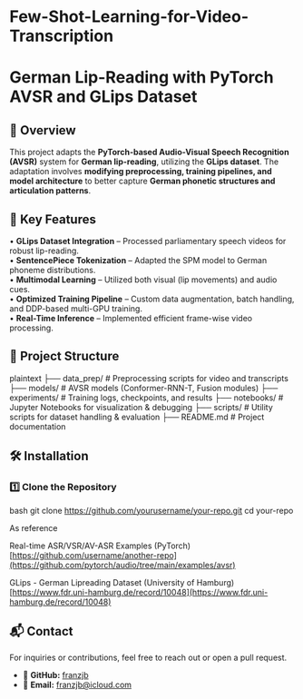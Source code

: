 # Few-Shot-Learning-for-Video-Transcription

# German Lip-Reading with PyTorch AVSR and GLips Dataset

## 📌 Overview  
This project adapts the **PyTorch-based Audio-Visual Speech Recognition (AVSR)** system for **German lip-reading**, utilizing the **GLips dataset**. The adaptation involves **modifying preprocessing, training pipelines, and model architecture** to better capture **German phonetic structures and articulation patterns**.

## 🚀 Key Features  
• **GLips Dataset Integration** – Processed parliamentary speech videos for robust lip-reading.  
• **SentencePiece Tokenization** – Adapted the SPM model to German phoneme distributions.  
• **Multimodal Learning** – Utilized both visual (lip movements) and audio cues.  
• **Optimized Training Pipeline** – Custom data augmentation, batch handling, and DDP-based multi-GPU training.  
• **Real-Time Inference** – Implemented efficient frame-wise video processing. 


## 📂 Project Structure  
plaintext
├── data_prep/                  # Preprocessing scripts for video and transcripts
├── models/                      # AVSR models (Conformer-RNN-T, Fusion modules)
├── experiments/                 # Training logs, checkpoints, and results
├── notebooks/                   # Jupyter Notebooks for visualization & debugging
├── scripts/                     # Utility scripts for dataset handling & evaluation
├── README.md                    # Project documentation

## 🛠 Installation  

### 1️⃣ Clone the Repository  
bash
git clone https://github.com/yourusername/your-repo.git
cd your-repo

As reference

Real-time ASR/VSR/AV-ASR Examples (PyTorch) [https://github.com/username/another-repo](https://github.com/pytorch/audio/tree/main/examples/avsr)

GLips - German Lipreading Dataset (University of Hamburg) [https://www.fdr.uni-hamburg.de/record/10048](https://www.fdr.uni-hamburg.de/record/10048)

## 📬 Contact

For inquiries or contributions, feel free to reach out or open a pull request.

- 🔗 **GitHub:** [franzjb](https://github.com/franzjb)
- 📧 **Email:** franzjb@icloud.com
